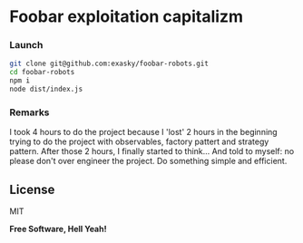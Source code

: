 # Foobar exploitation capitalizm
### Launch

```sh
git clone git@github.com:exasky/foobar-robots.git
cd foobar-robots
npm i
node dist/index.js
```

### Remarks
I took 4 hours to do the project because I 'lost' 2 hours in the beginning trying to do the project with observables, factory pattert and strategy pattern.
After those 2 hours, I finally started to think... And told to myself: no please don't over engineer the project. Do something simple and efficient.

## License

MIT

**Free Software, Hell Yeah!**
